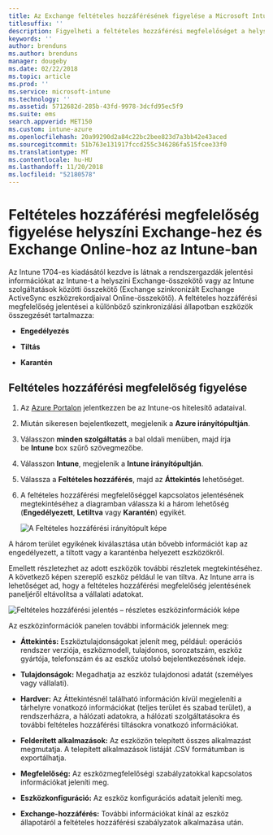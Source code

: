```yaml
---
title: Az Exchange feltételes hozzáférésének figyelése a Microsoft Intune-ban
titlesuffix: ''
description: Figyelheti a feltételes hozzáférési megfelelőséget a helyszíni Exchange-hez és Exchange Online-hoz az Intune Azure Portal használatával.
keywords: ''
author: brenduns
ms.author: brenduns
manager: dougeby
ms.date: 02/22/2018
ms.topic: article
ms.prod: ''
ms.service: microsoft-intune
ms.technology: ''
ms.assetid: 5712682d-285b-43fd-9978-3dcfd95ec5f9
ms.suite: ems
search.appverid: MET150
ms.custom: intune-azure
ms.openlocfilehash: 20a99290d2a84c22bc2bee823d7a3bb42e43aced
ms.sourcegitcommit: 51b763e131917fccd255c346286fa515fcee33f0
ms.translationtype: MT
ms.contentlocale: hu-HU
ms.lasthandoff: 11/20/2018
ms.locfileid: "52180578"
---
```

# <a name="monitor-conditional-access-compliance-for-on-premises-exchange-and-exchange-online-in-intune"></a>Feltételes hozzáférési megfelelőség figyelése helyszíni Exchange-hez és Exchange Online-hoz az Intune-ban

Az Intune 1704-es kiadásától kezdve is látnak a rendszergazdák jelentési információkat az Intune-t a helyszíni Exchange-összekötő vagy az Intune szolgáltatások közötti összekötő (Exchange szinkronizált Exchange ActiveSync eszközrekordjaival Online-összekötő). A feltételes hozzáférési megfelelőség jelentései a különböző szinkronizálási állapotban eszközök összegzését tartalmazza:

-   **Engedélyezés**

-   **Tiltás**

-   **Karantén**

## <a name="to-monitor-conditional-access-compliance"></a>Feltételes hozzáférési megfelelőség figyelése

1.  Az [Azure Portalon](https://portal.azure.com/) jelentkezzen be az Intune-os hitelesítő adataival.

2.  Miután sikeresen bejelentkezett, megjelenik a **Azure irányítópultján**.

3.  Válasszon **minden szolgáltatás** a bal oldali menüben, majd írja be **Intune** box szűrő szövegmezőbe.

4.  Válasszon **Intune**, megjelenik a **Intune irányítópultján**.

5.  Válassza a **Feltételes hozzáférés**, majd az **Áttekintés** lehetőséget.

6.  A feltételes hozzáférési megfelelőséggel kapcsolatos jelentésének megtekintéséhez a diagramban válassza ki a három lehetőség (**Engedélyezett**, **Letiltva** vagy **Karantén**) egyikét.

    ![A Feltételes hozzáférési irányítópult képe](./media/CA-reporting-intune-1.png)

A három terület egyikének kiválasztása után bővebb információt kap az engedélyezett, a tiltott vagy a karanténba helyezett eszközökről.

Emellett részletezhet az adott eszközök további részletek megtekintéséhez. A következő képen szereplő eszköz például le van tiltva. Az Intune arra is lehetőséget ad, hogy a feltételes hozzáférési megfelelőség jelentésének paneljéről eltávolítsa a vállalati adatokat.

![Feltételes hozzáférési jelentés – részletes eszközinformációk képe](./media/CA-reporting-intune-3.png)

Az eszközinformációk panelen további információk jelennek meg:

-   **Áttekintés:** Eszköztulajdonságokat jelenít meg, például: operációs rendszer verziója, eszközmodell, tulajdonos, sorozatszám, eszköz gyártója, telefonszám és az eszköz utolsó bejelentkezésének ideje.

-   **Tulajdonságok:** Megadhatja az eszköz tulajdonosi adatát (személyes vagy vállalati).

-   **Hardver:** Az Áttekintésnél található információn kívül megjeleníti a tárhelyre vonatkozó információkat (teljes terület és szabad terület), a rendszerházra, a hálózati adatokra, a hálózati szolgáltatásokra és további feltételes hozzáférési tiltásokra vonatkozó információkat.

-   **Felderített alkalmazások:** Az eszközön telepített összes alkalmazást megmutatja. A telepített alkalmazások listáját .CSV formátumban is exportálhatja.

-   **Megfelelőség:** Az eszközmegfelelőségi szabályzatokkal kapcsolatos információkat jeleníti meg.

-   **Eszközkonfiguráció:** Az eszköz konfigurációs adatait jeleníti meg.

-   **Exchange-hozzáférés:** További információkat kínál az eszköz állapotáról a feltételes hozzáférési szabályzatok alkalmazása után.
